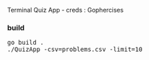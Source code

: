 Terminal Quiz App - creds : Gophercises

### build
<pre>
go build .
./QuizApp -csv=problems.csv -limit=10
</pre>
